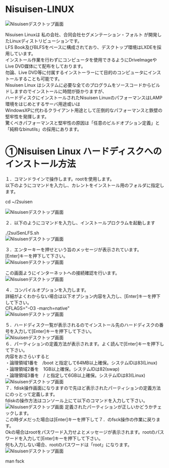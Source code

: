 # Nisuisen-LINUX

![Nisuisenデスクトップ画面](html/1-12.jpg "hero")  
  
  
Nisuisen Linuxは 私の会社、合同会社セグメンテーション・フォルト が開発したLinuxディストリビューションです。  
LFS Book及びBLFSをベースに構成されており、デスクトップ環境はLXDEを採用しています。  
インストール作業を行わずにコンピュータを使用できるようにDriveImageやLive DVD媒体にて配布をしております。  
勿論、Live DVD等に付属するインストーラーにて目的のコンピュータにインストールすることも可能です。  
Nisuisen Linux はシステムに必要な全てのプログラムをソースコードからビルドしますのでインストールに時間が掛かりますが、  
ハードディスクにインストールされたNisuisen LinuxのパフォーマンスはLAMP環境をはじめとするサーバ用途或いは  
WindowsXPに代わるクライアント用途として圧倒的なパフォーマンスと鉄壁の堅牢性を発揮します。  
驚くべきパフォーマンスと堅牢性の原因は「任意のビルドオプション定義」と「純粋なbinutils」の採用にあります。  

# ①Nisuisen Linux ハードディスクへのインストール方法
１．コマンドラインで操作します。rootを使用します。  
以下のようにコマンドを入力し、カレントをインストール用のフォルダに指定します。  

cd ~/2suisen   

![Nisuisenデスクトップ画面](html/1-1.jpg "hero")  

２．以下のようにコマンドを入力し、インストールプロクラムを起動します  

./2suiSenLFS.sh  
![Nisuisenデスクトップ画面](html/1-2.jpg "hero")  

３．エンターキーを押せという旨のメッセージが表示されています。  
[Enter]キーを押下して下さい。  
![Nisuisenデスクトップ画面](html/1-3.jpg "hero")  

この画面ようにインターネットへの接続確認を行います。
![Nisuisenデスクトップ画面](html/1-3.5.jpg "hero")  

４．コンパイルオプションを入力します。  
詳細がよくわからない場合は以下オプション内容を入力し、[Enter]キーを押下して下さい。  
CFLAGS="-O3 -march=native"  
![Nisuisenデスクトップ画面](html/1-4.jpg "hero")  

５．ハードディスク一覧が表示されるのでインストール先のハードディスクの番号を入力して[Enter]キーを押下して下さい。  
![Nisuisenデスクトップ画面](html/1-5.jpg "hero")  
６．パーティションの定義方法が表示されます。よく読んで[Enter]キーを押下して下さい。  
内容をおさらいすると  
・論理領域1番を　/boot と指定して64MB以上確保。システムIDは83(Linux)  
・論理領域2番を　1GB以上確保。システムIDは82(swap)  
・論理領域3番を　/ と指定して6GB以上確保。システムIDは83(Linux)  
![Nisuisenデスクトップ画面](html/1-6.jpg "hero")  
７．fdisk操作画面になりますので先ほど表示されたパーティションの定義方法にのっとって定義します。  
fdiskの操作方法はコンソール上にて以下のコマンドを入力して下さい。  
![Nisuisenデスクトップ画面](html/1-7.jpg "hero") 
定義されたパーティションが正しいかどうかチェックします。  
この時ダメだった場合は[Enter]キーを押下して７．のfsck操作の作業に戻ります。  
Okの場合はrootをパスワード入力せよとメッセージが表示されます。rootのパスワードを入力して[Enter]キーを押下して下さい。  
何も入力しない場合、rootのパスワードは「root」になります。  
![Nisuisenデスクトップ画面](html/1-8.jpg "hero") 

man fsck

